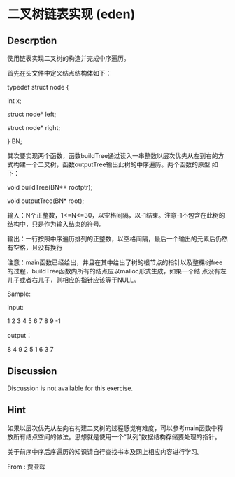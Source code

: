# 二叉树链表实现 (eden)

## Descrption
使用链表实现二叉树的构造并完成中序遍历。

首先在头文件中定义结点结构体如下：

typedef struct node {

int x;

struct node* left;

struct node* right;

} BN;

其次要实现两个函数，函数buildTree通过读入一串整数以层次优先从左到右的方式构建一个二叉树，函数outputTree输出此树的中序遍历。两个函数的原型
如下：

void buildTree(BN** rootptr);

void outputTree(BN* root);

输入：N个正整数，1<=N<=30，以空格间隔，以-1结束。注意-1不包含在此树的结构中，只是作为输入结束的符号。

输出：一行按照中序遍历排列的正整数，以空格间隔，最后一个输出的元素后仍然有空格，且没有换行

注意：main函数已经给出，并且在其中给出了树的根节点的指针以及整棵树free的过程，buildTree函数内所有的结点应以malloc形式生成，如果一个结
点没有左儿子或者右儿子，则相应的指针应该等于NULL。



Sample:  

input:

1 2 3 4 5 6 7 8 9 -1

output：

8 4 9 2 5 1 6 3 7

## Discussion
Discussion is not available for this exercise.

## Hint
如果以层次优先从左向右构建二叉树的过程感觉有难度，可以参考main函数中释放所有结点空间的做法。思想就是使用一个“队列”数据结构存储要处理的指针。

关于前序中序后序遍历的知识请自行查找书本及网上相应内容进行学习。

From : 贾亚晖
